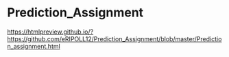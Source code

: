 # Prediction_Assignment

https://htmlpreview.github.io/?https://github.com/eRIPOLL12/Prediction_Assignment/blob/master/Prediction_assignment.html
